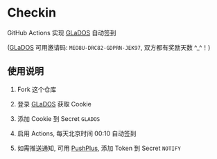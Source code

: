 # Checkin

GitHub Actions 实现 [GLaDOS][glados] 自动签到

([GLaDOS][glados] 可用邀请码: `MEO8U-DRC82-GDPRN-JEK97`, 双方都有奖励天数  ^_^！)

## 使用说明

1. Fork 这个仓库

1. 登录 [GLaDOS][glados] 获取 Cookie

1. 添加 Cookie 到 Secret `GLADOS`

1. 启用 Actions, 每天北京时间 00:10 自动签到

1. 如需推送通知, 可用 [PushPlus][pushplus], 添加 Token 到 Secret `NOTIFY`

[glados]: https://github.com/glados-network/GLaDOS
[pushplus]: https://www.pushplus.plus/

